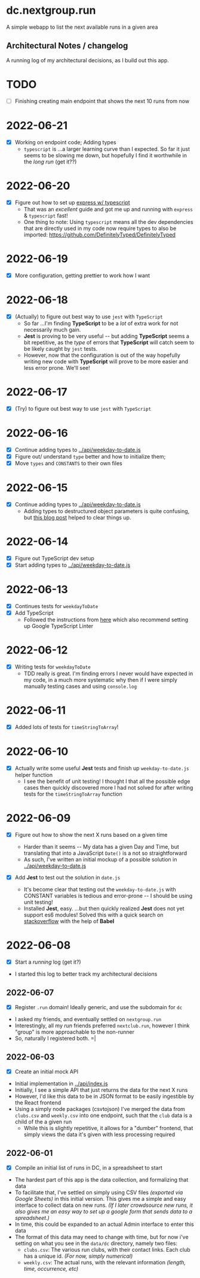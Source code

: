 # dc.nextgroup.run

A simple webapp to list the next available runs in a given area

## Architectural Notes / changelog

A running log of my architectural decisions, as I build out this app.

# TODO

- [ ] Finishing creating main endpoint that shows the next 10 runs from now

# 2022-06-21

- [x] Working on endpoint code; Adding types
  - `typescript` is ...a larger learning curve than I expected. So far it just seems to be slowing me down, but hopefully I find it worthwhile in the _long run_ (get it??)

# 2022-06-20

- [x] Figure out how to set up [express w/ typescript](https://blog.logrocket.com/how-to-set-up-node-typescript-express/)
  - That was an _excellent_ guide and got me up and running with `express` & `typescript` fast!
  - One thing to note: Using `typescript` means all the dev dependencies that are directly used in my code now require types to also be imported: https://github.com/DefinitelyTyped/DefinitelyTyped

# 2022-06-19

- [x] More configuration, getting prettier to work how I want

# 2022-06-18

- [x] (Actually) to figure out best way to use `jest` with `TypeScript`
  - So far ...I'm finding **TypeScript** to be a _lot_ of extra work for not necessarily much gain.
  - **Jest** is proving to be very useful -- but adding **TypeScript** seems a bit repetitive, as the _type_ of errors that **TypeScript** will catch seem to be likely caught by `jest` tests.
  - However, now that the configuration is out of the way hopefully writing new code with **TypeScript** will prove to be more easier and less error prone. We'll see!

# 2022-06-17

- [x] (Try) to figure out best way to use `jest` with `TypeScript`

# 2022-06-16

- [x] Continue adding types to [../api/weekday-to-date.js](../api/weekday-to-date.js)
- [x] Figure out/ understand `type` better and how to initialize them;
- [x] Move `types` and `CONSTANTS` to their own files

# 2022-06-15

- [x] Continue adding types to [../api/weekday-to-date.js](../api/weekday-to-date.js)
  - Adding types to destructured object parameters is quite confusing, but [this blog post](https://mariusschulz.com/blog/typing-destructured-object-parameters-in-typescript) helped to clear things up.

# 2022-06-14

- [x] Figure out TypeScript dev setup
- [x] Start adding types to [../api/weekday-to-date.js](../api/weekday-to-date.js)

# 2022-06-13

- [x] Continues tests for `weekdayToDate`
- [x] Add TypeScript
  - Followed the instructions from [here](https://www.digitalocean.com/community/tutorials/typescript-new-project) which also recommend setting up Google TypeScript Linter

# 2022-06-12

- [x] Writing tests for `weekdayToDate`
  - TDD really is great. I'm finding errors I never would have expected in my code, in a much more systematic why then if I were simply manually testing cases and using `console.log`

# 2022-06-11

- [x] Added lots of tests for `timeStringToArray`!

# 2022-06-10

- [x] Actually write some useful **Jest** tests and finish up `weekday-to-date.js` helper function
  - I see the benefit of unit testing! I thought I that all the possible edge cases then quickly discovered
    more I had not solved for after writing tests for the `timeStringToArray` function

# 2022-06-09

- [x] Figure out how to show the next X runs based on a given time

  - Harder than it seems -- My data has a given Day and Time, but translating that into a JavaScript `Date()` is a not so straightforward
  - As such, I've written an initial mockup of a possible solution in [../api/weekday-to-date.js](../api/weekday-to-date.js)

- [x] Add **Jest** to test out the solution in `date.js`

  - It's become clear that testing out the `weekday-to-date.js` with CONSTANT variables is tedious and error-prone -- I should be using unit testing!
  - Installed **Jest**, easy. ...but then quickly realized **Jest** does not yet support es6 modules! Solved this with a quick search on [stackoverflow](https://stackoverflow.com/a/59481773/1940013) with the help of **Babel**

# 2022-06-08

- [x] Start a _running_ log (get it?)

* I started this log to better track my architectural decisions

## 2022-06-07

- [x] Register `.run` domain! Ideally generic, and use the subdomain for `dc`

* I asked my friends, and eventually settled on `nextgroup.run`
* Interestingly, all my _run_ friends preferred `nextclub.run`, however I think "group" is more approachable to the non-runner
* So, naturally I registered both. =|

## 2022-06-03

- [x] Create an initial mock API

* Initial implementation in [../api/index.js](../api/index.js)
* Initially, I see a simple API that just returns the data for the next X runs
* However, I'd like this data to be in JSON format to be easily ingestible by the React frontend
* Using a simply node packages (csvtojson) I've merged the data from `clubs.csv` and `weekly.csv` into one endpoint, such that the `club` data is a child of the a given run
  - While this is slightly repetitive, it allows for a "dumber" frontend, that simply views the data it's given with less processing required

## 2022-06-01

- [x] Compile an initial list of runs in DC, in a spreadsheet to start

* The hardest part of this app is the data collection, and formalizing that data
* To facilitate that, I've settled on simply using CSV files _(exported via Google Sheets)_ in this initial version. This gives me a simple and easy interface to collect data on new runs. _(If I later crowdsource new runs, it also gives me an easy way to set up a google form that sends data to a spreadsheet.)_
* In time, this could be expanded to an actual Admin interface to enter this data
* The format of this data may need to change with time, but for now i've setting on what you see in the `data/dc` directory, namely two files:
  - `clubs.csv`: The various run clubs, with their contact links. Each club has a unique id. _(For now, simply numerical)_
  - `weekly.csv`: The actual runs, with the relevant information _(length, time, occurrence, etc)_
